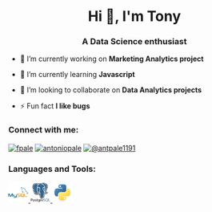 <h1 align="center">Hi 👋, I'm Tony</h1>
<h3 align="center">A Data Science enthusiast</h3>

- 🔭 I’m currently working on **Marketing Analytics project**

- 🌱 I’m currently learning **Javascript**

- 👯 I’m looking to collaborate on **Data Analytics projects**

- ⚡ Fun fact **I like bugs**

<h3 align="left">Connect with me:</h3>
<p align="left">
<a href="https://linkedin.com/in/fpale" target="blank"><img align="center" src="https://raw.githubusercontent.com/rahuldkjain/github-profile-readme-generator/master/src/images/icons/Social/linked-in-alt.svg" alt="fpale" height="30" width="40" /></a>
<a href="https://kaggle.com/antoniopale" target="blank"><img align="center" src="https://raw.githubusercontent.com/rahuldkjain/github-profile-readme-generator/master/src/images/icons/Social/kaggle.svg" alt="antoniopale" height="30" width="40" /></a>
<a href="https://medium.com/@antpale1191" target="blank"><img align="center" src="https://raw.githubusercontent.com/rahuldkjain/github-profile-readme-generator/master/src/images/icons/Social/medium.svg" alt="@antpale1191" height="30" width="40" /></a>
</p>

<h3 align="left">Languages and Tools:</h3>
<p align="left"> <a href="https://www.mysql.com/" target="_blank" rel="noreferrer"> <img src="https://raw.githubusercontent.com/devicons/devicon/master/icons/mysql/mysql-original-wordmark.svg" alt="mysql" width="40" height="40"/> </a> <a href="https://www.postgresql.org" target="_blank" rel="noreferrer"> <img src="https://raw.githubusercontent.com/devicons/devicon/master/icons/postgresql/postgresql-original-wordmark.svg" alt="postgresql" width="40" height="40"/> </a> <a href="https://www.python.org" target="_blank" rel="noreferrer"> <img src="https://raw.githubusercontent.com/devicons/devicon/master/icons/python/python-original.svg" alt="python" width="40" height="40"/> </a> </p>

